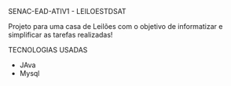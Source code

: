 SENAC-EAD-ATIV1 - LEILOESTDSAT

Projeto para uma casa de Leilões com o objetivo de informatizar e simplificar as tarefas realizadas! 

TECNOLOGIAS USADAS

- JAva
- Mysql
